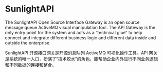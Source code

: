 # SunlightAPI
The SunlightAPI Open Source Interface Gateway is an open source message queue ActiveMQ visual manipulation tool. The API Gateway is the only entry point for the system and acts as a “technical glue” to help connect and integrate different business logic and different data inside and outside the enterprise.

SunlightAPI 开源接口网关是开源消息队列 ActiveMQ 可视化操作工具。API 网关是系统的唯一入口，扮演了“技术胶水”的角色，能帮助企业内外进行不同业务逻辑和不同数据的连接和整合。

